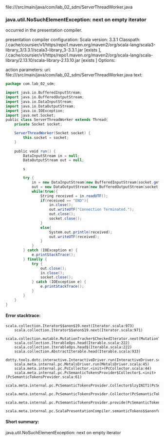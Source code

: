 file://<WORKSPACE>/src/main/java/com/lab_02_sdm/ServerThreadWorker.java
### java.util.NoSuchElementException: next on empty iterator

occurred in the presentation compiler.

presentation compiler configuration:
Scala version: 3.3.1
Classpath:
<HOME>/.cache/coursier/v1/https/repo1.maven.org/maven2/org/scala-lang/scala3-library_3/3.3.1/scala3-library_3-3.3.1.jar [exists ], <HOME>/.cache/coursier/v1/https/repo1.maven.org/maven2/org/scala-lang/scala-library/2.13.10/scala-library-2.13.10.jar [exists ]
Options:



action parameters:
uri: file://<WORKSPACE>/src/main/java/com/lab_02_sdm/ServerThreadWorker.java
text:
```scala
package com.lab_02_sdm;

import java.io.BufferedInputStream;
import java.io.BufferedOutputStream;
import java.io.DataInputStream;
import java.io.DataOutputStream;
import java.io.IOException;
import java.net.Socket;
public class ServerThreadWorker extends Thread{
    private Socket socket;

    ServerThreadWorker(Socket socket) {
        this.socket = socket;
    }
    
    public void run() {
        DataInputStream in = null;
        DataOutputStream out = null;

        s

        try {
        	in = new DataInputStream(new BufferedInputStream(socket.getInputStream()));
			out = new DataOutputStream(new BufferedOutputStream(socket.getOutputStream()));
            while(true){
                String received = in.readUTF();
                if(received == "END"){
                    in.close();
                    out.writeUTF("Connection Terminated.");    
                    out.close();
                    socket.close();
                }
                else{
                    System.out.println(received);
                    out.writeUTF(received);
                }
            }
		} catch (IOException e) {
			e.printStackTrace();
		} finally {
			try {
				out.close();
				in.close();
				socket.close();
			} catch (IOException e) {
				e.printStackTrace();
			}
		}
    }
}

```



#### Error stacktrace:

```
scala.collection.Iterator$$anon$19.next(Iterator.scala:973)
	scala.collection.Iterator$$anon$19.next(Iterator.scala:971)
	scala.collection.mutable.MutationTracker$CheckedIterator.next(MutationTracker.scala:76)
	scala.collection.IterableOps.head(Iterable.scala:222)
	scala.collection.IterableOps.head$(Iterable.scala:222)
	scala.collection.AbstractIterable.head(Iterable.scala:933)
	dotty.tools.dotc.interactive.InteractiveDriver.run(InteractiveDriver.scala:168)
	scala.meta.internal.pc.MetalsDriver.run(MetalsDriver.scala:45)
	scala.meta.internal.pc.PcCollector.<init>(PcCollector.scala:44)
	scala.meta.internal.pc.PcSemanticTokensProvider$Collector$.<init>(PcSemanticTokensProvider.scala:61)
	scala.meta.internal.pc.PcSemanticTokensProvider.Collector$lzyINIT1(PcSemanticTokensProvider.scala:61)
	scala.meta.internal.pc.PcSemanticTokensProvider.Collector(PcSemanticTokensProvider.scala:61)
	scala.meta.internal.pc.PcSemanticTokensProvider.provide(PcSemanticTokensProvider.scala:90)
	scala.meta.internal.pc.ScalaPresentationCompiler.semanticTokens$$anonfun$1(ScalaPresentationCompiler.scala:109)
```
#### Short summary: 

java.util.NoSuchElementException: next on empty iterator